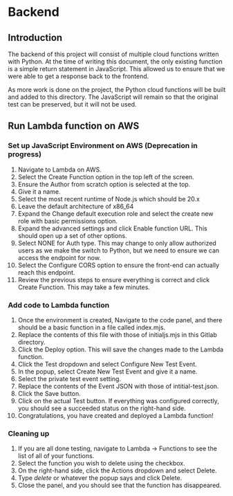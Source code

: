 # Backend

## Introduction

The backend of this project will consist of multiple cloud functions written with Python. 
At the time of writing this document, the only existing function is a simple return statement in JavaScript.
This allowed us to ensure that we were able to get a response back to the frontend.

As more work is done on the project, the Python cloud functions will be built and added to this directory.
The JavaScript will remain so that the original test can be preserved, but it will not be used.

## Run Lambda function on AWS

### Set up JavaScript Environment on AWS (Deprecation in progress)

1. Navigate to Lambda on AWS.
2. Select the Create Function option in the top left of the screen.
3. Ensure the Author from scratch option is selected at the top.
4. Give it a name.
5. Select the most recent runtime of Node.js which should be 20.x
6. Leave the default architecture of x86_64
7. Expand the Change default execution role and select the create new role with basic permissions option.
8. Expand the advanced settings and click Enable function URL. This should open up a set of other options.
9. Select NONE for Auth type. This may change to only allow authorized users as we make the switch to Python, but we need to ensure we can access the endpoint for now.
10. Select the Configure CORS option to ensure the front-end can actually reach this endpoint.
11. Review the previous steps to ensure everything is correct and click Create Function. This may take a few minutes.

### Add code to Lambda function

1. Once the environment is created, Navigate to the code panel, and there should be a basic function in a file called index.mjs.
2. Replace the contents of this file with those of initialjs.mjs in this Gitlab directory.
3. Click the Deploy option. This will save the changes made to the Lambda function.
4. Click the Test dropdown and select Configure New Test Event.
5. In the popup, select Create New Test Event and give it a name.
6. Select the private test event setting.
7. Replace the contents of the Event JSON with those of intitial-test.json.
8. Click the Save button.
9. Click on the actual Test button. If everything was configured correctly, you should see a succeeded status on the right-hand side.
10. Congratulations, you have created and deployed a Lambda function!

### Cleaning up

1. If you are all done testing, navigate to Lambda -> Functions to see the list of all of your functions.
2. Select the function you wish to delete using the checkbox.
3. On the right-hand side, click the Actions dropdown and select Delete.
4. Type *delete* or whatever the popup says and click Delete.
5. Close the panel, and you should see that the function has disappeared.
